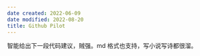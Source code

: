 ```yaml
---
date created: 2022-06-09
date modified: 2022-08-20
title: Github Pilot
---
```


智能给出下一段代码建议，贼强。md 格式也支持，写小说写诗都很溜。
